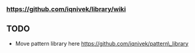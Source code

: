 ### https://github.com/iqnivek/library/wiki

## TODO

* Move pattern library here https://github.com/iqnivek/pattern\_library
